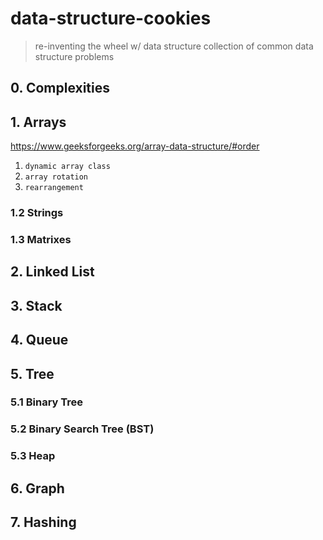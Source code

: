 # data-structure-cookies
> re-inventing the wheel w/ data structure
> collection of common data structure problems

## 0. Complexities

## 1. Arrays
https://www.geeksforgeeks.org/array-data-structure/#order
1. `dynamic array class`
2. `array rotation`
3. `rearrangement`


### 1.2 Strings

### 1.3 Matrixes

## 2. Linked List

## 3. Stack

## 4. Queue

## 5. Tree

### 5.1 Binary Tree

### 5.2 Binary Search Tree (BST)

### 5.3 Heap

## 6. Graph

## 7. Hashing


